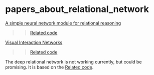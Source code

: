 # papers_about_relational_network

[A simple neural network module for relational reasoning](https://arxiv.org/pdf/1706.01427.pdf)
>> [Related code](https://github.com/kimhc6028/relational-networks.git)

[Visual Interaction Networks](https://arxiv.org/pdf/1706.01433.pdf)
>> [Related code](https://github.com/jaesik817/visual-interaction-networks_tensorflow.git)

The deep relational network is not working currently, but could be promising. It is based on the [Related code](https://github.com/kimhc6028/relational-networks.git).
